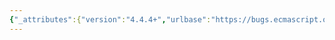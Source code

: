 ```yaml
---
{"_attributes":{"version":"4.4.4+","urlbase":"https://bugs.ecmascript.org/","maintainer":"dherman@mozilla.com"},"bug":{"bug_id":2416,"creation_ts":"2014-01-15 23:01:00 -0800","short_desc":"22.1.2.1 usingIterator=true when Array.from's arg is an Array","delta_ts":"2014-07-15 13:23:18 -0700","product":"Draft for 6th Edition","component":"technical issue","version":"Rev 21: November 8, 2013 Draft","rep_platform":"All","op_sys":"All","bug_status":"RESOLVED","resolution":"WONTFIX","priority":"Normal","bug_severity":"enhancement","everconfirmed":true,"reporter":{"uid":"ecmascript","name":"C. Scott Ananian"},"assigned_to":{"uid":"allen","name":"Allen Wirfs-Brock"},"cc":["andrebargull","mathias","medikoo+ecmascript.org"],"long_desc":[{"commentid":6970,"comment_count":0,"who":{"uid":"ecmascript","name":"C. Scott Ananian"},"bug_when":"2014-01-15 23:01:47 -0800","thetext":"Since 22.1.3.30 specifies that Array.prototype.@@iterator exists, the test in step 6 of Array.from (22.1.2.1) will set usingIterator to true when the \"arrayLike\" is an actual Array.  This doesn't seem correct, it means that the length information in the passed array will be ignored, the result can't be preallocated to the correct length, and sparse elements skipped:\n\nvar a = [];\na[1] = 'a';\na[9] = 'b';\nArray.from(a) // ['a','b']?\n\nI suggest that step 6a ought to read something like, \"If Array.isArray(items) is true, the set usingIterator to false.\" (or \"If items is an exotic Array object...\").  Since typed arrays also have iterators, you might also want to include a step 6b, \"If items is a typed array...\", so that the following works as expected:\n\nvar a = new Uint8Array(2);\nvar b = Array.from.call(Uint8Array, a); // 0-length array?\n\nAs the algorithm is currently written, the Uint8Array constructor would be called with no arguments and the result of Array.from() would be a zero-length array.\n\nIf the behavior in the spec as it is currently written is desired, the author could pass the iterator explicitly:\n\nArray.from(a.values()) // collapses sparse array\nArray.from.call(Uint8Array, a.values()) // makes zero-length Uint8Array\n\nSo no functionality is lost by making Array and TypedArray *not* use the usingIterator path.\n\nThe algorithm in 22.2.2.1 (%TypedArray%.from) should also be similarly updated to match the fixes to Array.from."},{"commentid":6971,"comment_count":1,"who":{"uid":"andrebargull","name":"André Bargull"},"bug_when":"2014-01-16 06:38:03 -0800","thetext":"It is not possible to apply Array.from() on TypedArray constructors, regardless of whether the @@iterator or .length path is taken. Either CreateDataPropertyOrThrow() or the final Put() will throw a TypeError when `A` is TypedArray object.\n\nAnd array iterators don't skip holes, that means `0 in Array.from([,])` yields true.\n\nRelated:\nhttp://esdiscuss.org/topic/overly-complicated-array-from\nhttp://esdiscuss.org/topic/why-does-array-from-accept-non-iterable-arraylikes"},{"commentid":6972,"comment_count":2,"who":{"uid":"ecmascript","name":"C. Scott Ananian"},"bug_when":"2014-01-16 07:42:25 -0800","thetext":"Sorry about the sparse thing, I was looking at es6-shim's implementation, which had a hole-skipping ArrayIterator that must be left over from some earlier version of the spec.  I'll submit a patch to es6-shim.\n\nI think the TypedArray case is still significant.\n\nu = Uint8Array(8)\nu[\"1\"] = 2\nu.length = 8\n\ndoesn't currently throw an exception, why would Array.from() do so?  It seems like Array.from should work with TypedArray if it is to be properly generic.  (Or a @TypedArray@.from() method could be added, but -- ugh.)\n\nAnd it seems like there are still significant performance gains to be had by preallocating arrays.  That holds even for custom classes:\n\nArray.from.call(MyClass, [1, 2, 3])\n\nThe MyClass constructor might be also able to benefit from knowing the length of the array up-front."},{"commentid":6973,"comment_count":3,"who":{"uid":"andrebargull","name":"André Bargull"},"bug_when":"2014-01-16 09:50:52 -0800","thetext":"(In reply to comment #2)\n> I think the TypedArray case is still significant.\n> \n> u = Uint8Array(8)\n> u[\"1\"] = 2\n> u.length = 8\n> \n> doesn't currently throw an exception, why would Array.from() do so?\n\nIt does not throw an exception, because the JavaScript implementation you're using does not comply to the current ES6 draft. ;-)\n\nV8 bleeding edge (rev18548, version 3.24.15):\n---\nd8> \"use strict\"; var u = new Uint8Array(8); u.length = 8\n(d8):1: TypeError: Cannot set property length of #<Uint8Array> which has only a getter\n\"use strict\"; var u = new Uint8Array(8); u.length = 8\n                                                  ^\nTypeError: Cannot set property length of #<Uint8Array> which has only a getter\n    at (d8):1:51\n---\n\nThe \"use strict\" directive is important to get the same semantics as in `Put(A, \"length\", len, true)`, the last parameter defines the strictness of the Put() operation.\n\n\n> And it seems like there are still significant performance gains to be had by\n> preallocating arrays.  That holds even for custom classes:\n> \n> Array.from.call(MyClass, [1, 2, 3])\n> \n> The MyClass constructor might be also able to benefit from knowing the length\n> of the array up-front.\n\nFor the standard Array it's actually not too import which path is preferred, as long as there are no funny properties (read: accessor properties) which introduce arbitrary side effects. Changes like https://bugzil.la/952891 will further improve array iteration. And custom classes can use the TypedArray.from() function if it's necessary or helpful to know the expected length in the constructor invocation.\n\n(Note: I'm not strictly in favour of one or the other approach, I'm merely providing some input for this discussion.)"},{"commentid":7374,"comment_count":4,"who":{"uid":"medikoo+ecmascript.org","name":"Mariusz Nowak"},"bug_when":"2014-02-19 13:36:37 -0800","thetext":"I'd like to go back to sparse array's case, as I think it's still not right.\n\nIndeed result array's length will match length of input array, but it won't be perfect copy of it.\n\nvar input = [1,,2];\nvar result = Array.from(input); // [1,undefined,2];\n\ninput.hasOwnProperty(1); // false\nresult.hasOwnProperty(1); // true\ninput.forEach(x => console.log(x)); // 1, 2\nresult.forEach(x => console.log(x)); // 1, undefined, 2\n\nIt seems not consistent, especially that there are cases for which Array.from will produce sparse arrays:\n\nArray.from({0: 1, 2: 2, length: 2 }); // 1,,2 (sparse array)\n\nI thik as C. Scott Ananian propopsed, arrays should go through logic specified for `usingIterator = true`.\n\nIf it stays as it is it makes this function not viable to produce array copies, which is very common use case, currently addressed with `arr.slice()`, and as `arr.slice()` will now create objects of input type it's no longer safe for creation of plain arrays, it'll be great if Array.from could be used for that."},{"commentid":7375,"comment_count":5,"who":{"uid":"medikoo+ecmascript.org","name":"Mariusz Nowak"},"bug_when":"2014-02-19 23:45:59 -0800","thetext":"Sorry, of course I meant:\n\n====\n(...)\nArray.from({0: 1, 2: 2, length: 3 }); // 1,,2 (sparse array)\n\nI think as C. Scott Ananian propopsed, arrays should *not* go through logic specified for `usingIterator = true`.\n(...)\n===="},{"commentid":7378,"comment_count":6,"who":{"uid":"allen","name":"Allen Wirfs-Brock"},"bug_when":"2014-02-20 08:35:25 -0800","thetext":"Array.from was discussed at the last TC39 meeting.  See https://github.com/rwaldron/tc39-notes/blob/master/es6/2014-01/jan-28.md#arrayfrom \n\nI don't think those notes capture the entire discussion, but the conclusion is clear: \"Keep as spec'ed.\"\n\nHowever, I don't think the points brought up here were fully explored at the meeting.\n\nIn particular, I don't think it was clear to everybody that:\n\nArray.from([1,,3,,5])\n\nreturns [1,3,5] rather than [1,undefined,3,undefined,5].\n\nI think an appropriate next step would be for Scott to start a new es-discuss thread that specifically addresses that concern and references this bug.\n\nAllen"},{"commentid":7390,"comment_count":7,"who":{"uid":"allen","name":"Allen Wirfs-Brock"},"bug_when":"2014-02-21 10:13:15 -0800","thetext":"(In reply to comment #6)\n\n> \n> In particular, I don't think it was clear to everybody that:\n> \n> Array.from([1,,3,,5])\n> \n> returns [1,3,5] rather than [1,undefined,3,undefined,5].\n> \n\nI'm not sure where my head was sutick when I wrote the above, but it's wrong.\n\nAs currently specified,\n   Array.from([1,,3,,5])\nreturns [1,undefined,3,undefined,5]\n\nArray Array.from uses @@interator which for Array.prototype is the same as Array.prototype.values.  the values iterator for arrays returns undefined as the value of sparse holes."},{"commentid":7392,"comment_count":8,"who":{"uid":"ecmascript","name":"C. Scott Ananian"},"bug_when":"2014-02-21 13:20:33 -0800","thetext":"Let's open a new bug for whether Array.from({0: 1, 2: 2, length: 3 }) should result in a sparse array.\n\nThis bug is *not* about behavior changes, just whether ArrayIterator should be involved in Array.from([ ... ]).  This is purely an efficiency issue: since the invocation of Array.@@iterator is potentially observable, are we foreclosing optimization opportunities by forcing Array.from() to go through the iterator path.\n\nInput from implementors is probably called for."},{"commentid":7398,"comment_count":9,"who":{"uid":"ecmascript","name":"C. Scott Ananian"},"bug_when":"2014-02-21 13:29:21 -0800","thetext":"Bug 2562 is for the \"sparse arrays from array-like\" issue."},{"commentid":9127,"comment_count":10,"who":{"uid":"allen","name":"Allen Wirfs-Brock"},"bug_when":"2014-07-03 16:59:31 -0700","thetext":"You are essentially talking about enabling an implementation to inline the IsIterable (now called CheckIterable) check. This  check is potentially observable via a proxy or if @@iterator is an accessor property.\n\nHowever, this type of observability is possible for pretty much every potential inline site so an implementation that is going to do inlining is going to have to have a mechanism for determining whether or not any specific inlining can be done unobservably.\n\nSo, this seems like a general issue that optimizing implementation have to take into account and something that we shouldn't try to special case just for this one specific instance of the problem."}]}}
---
```

